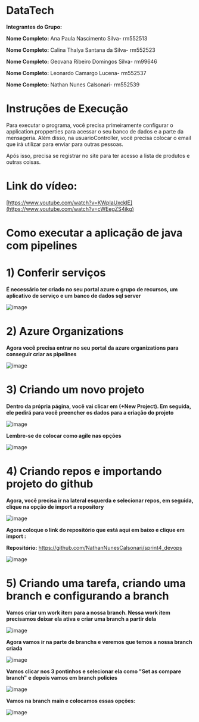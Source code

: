 # DataTech
**Integrantes do Grupo:**

**Nome Completo:** Ana Paula Nascimento Silva- rm552513

**Nome Completo:** Calina Thalya Santana da Silva- rm552523

**Nome Completo:** Geovana Ribeiro Domingos Silva- rm99646

**Nome Completo:** Leonardo Camargo Lucena- rm552537

**Nome Completo:** Nathan Nunes Calsonari- rm552539

# Instruções de Execução
Para executar o programa, você precisa primeiramente configurar o application.propperties para acessar o seu banco de dados e a parte da mensageria. Além disso, na usuarioController, você precisa colocar o email que irá utilizar para enviar para outras pessoas.

Após isso, precisa se registrar no site para ter acesso a lista de produtos e outras coisas.

# Link do vídeo:
[https://www.youtube.com/watch?v=KWpIaUxcklE](https://www.youtube.com/watch?v=cWEegZS4ikg)

# Como executar a aplicação de java com pipelines

# 1) Conferir serviços
**É necessário ter criado no seu portal azure o grupo de recursos, um aplicativo de serviço e um banco de dados sql server**

![image](https://github.com/user-attachments/assets/29ba6b5c-06ff-410b-824c-ad701fc9ae7c)

# 2) Azure Organizations
**Agora você precisa entrar no seu portal da azure organizations para conseguir criar as pipelines**

![image](https://github.com/user-attachments/assets/86402edc-e8bf-4ee7-9f68-023094f04942)

# 3) Criando um novo projeto
**Dentro da própria página, você vai clicar em (+New Project). Em seguida, ele pedirá para você preencher os dados para a criação do projeto**

![image](https://github.com/user-attachments/assets/8fdd06ef-a038-498d-8845-0f04930067aa)

**Lembre-se de colocar como agile nas opções**

![image](https://github.com/user-attachments/assets/0f6893c5-3ad1-4ba5-82b8-70bdf53da21c)

# 4) Criando repos e importando projeto do github
**Agora, você precisa ir na lateral esquerda e selecionar repos, em seguida, clique na opção de import a repository**

![image](https://github.com/user-attachments/assets/563a9f43-1efe-4202-ad2c-d363de36ac5b)

**Agora coloque o link do repositório que está aqui em baixo e clique em import :**

**Repositório:** https://github.com/NathanNunesCalsonari/sprint4_devops

![image](https://github.com/user-attachments/assets/5c891c3a-049f-411d-b010-b53267ac86ae)

# 5) Criando uma tarefa, criando uma branch e configurando a branch
**Vamos criar um work item para a nossa branch. Nessa work item precisamos deixar ela ativa e criar uma branch a partir dela**

![image](https://github.com/user-attachments/assets/6d8021c7-ac10-4fe4-9c74-4c0dba06e6e2)

**Agora vamos ir na parte de branchs e veremos que temos a nossa branch criada**

![image](https://github.com/user-attachments/assets/57e684d3-b564-49f9-bf6b-57a9fe422f11)

**Vamos clicar nos 3 pontinhos e selecionar ela como "Set as compare branch" e depois vamos em branch policies**

![image](https://github.com/user-attachments/assets/0f85f68b-f8f6-4b81-ba06-b24bffab078a)

**Vamos na branch main e colocamos essas opções:**

![image](https://github.com/user-attachments/assets/a041a689-ecb8-4fe1-9e69-0586b2150605)
